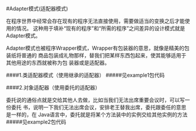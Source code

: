 #Adapter模式(适配器模式)

在程序世界中经常会存在现有的程序无法直接使用，需要做适当的变换之后才能使用的情况。
这种用于填补“现有的程序”和“所需的程序”之间差异的设计模式就是Adapter模式。

Adapter模式也被程序Wrapper模式，Wrapper有包装器的意思，就像是精美的包装纸将普通的
商品包装成礼物那样，替我们把某样东西包起来，使其能够适用于其他用途的东西就被称为包
装器或是适配器。

####1.类适配器模式（使用继承的适配器）
#####见example1包代码

####2.对象适配器（使用委托的适配器）

委托说的通俗点就是交给其他人去做，比如当我们无法出席重要会议时，可以写一份委托
书，说明一下我们无法出席会议，安排老王替我出席，委托跟委任的意思是一样的，在
Java语言中，委托就是将某个方法装中的实例交给其他实例的方法
#####见example2包代码
